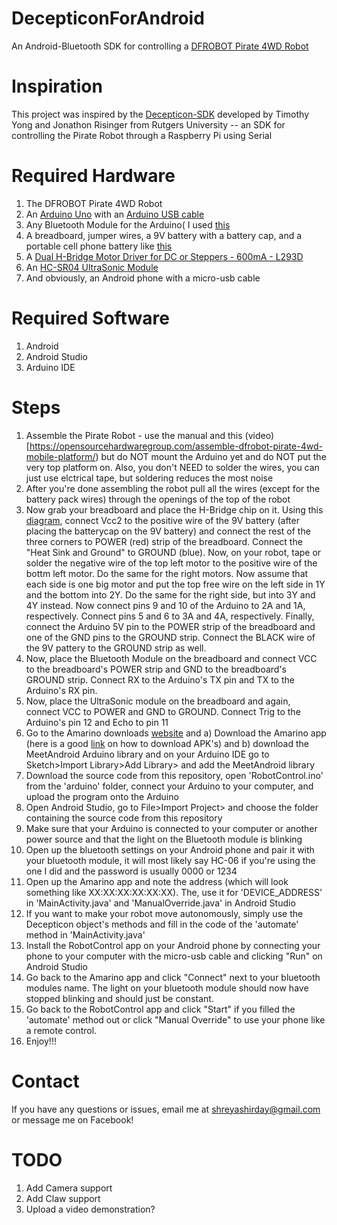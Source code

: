 DecepticonForAndroid
====================

An Android-Bluetooth SDK for controlling a [DFROBOT Pirate 4WD Robot](http://www.dfrobot.com/index.php?route=product/product&product_id=97)

Inspiration
===========

This project was inspired by the [Decepticon-SDK](https://github.com/RutgersRoboticsResearch/Decepticon-SDK) developed by Timothy Yong and Jonathon Risinger from Rutgers University -- an SDK for
controlling the Pirate Robot through a Raspberry Pi using Serial

Required Hardware
==================
1. The DFROBOT Pirate 4WD Robot
2. An [Arduino Uno](http://arduino.cc/en/Main/arduinoBoardUno) with an [Arduino USB cable](http://www.amazon.com/gp/product/B001TH7GUA/ref=oh_aui_detailpage_o04_s01?ie=UTF8&psc=1)
3. Any Bluetooth Module for the Arduino( I used [this](http://www.ebay.com/itm/1PCS-HC-06-Arduino-Wireless-Bluetooth-Transeiver-RF-Module-Serial-4Pin-Port-line-/271305987900)
4. A breadboard, jumper wires, a 9V battery with a battery cap, and a portable cell phone battery like [this](http://www.amazon.com/PNY-BD2600-2600mAh-Amp-PowerPack/dp/B00A5C4QDK)
5. A [Dual H-Bridge Motor Driver for DC or Steppers - 600mA - L293D](http://www.adafruit.com/blog/2012/05/01/new-product-dual-h-bridge-motor-driver-for-dc-or-steppers-600ma-l293d/)
6. An [HC-SR04 UltraSonic Module](http://www.amazon.com/SainSmart-HC-SR04-Ranging-Detector-Distance/dp/B004U8TOE6)
7. And obviously, an Android phone with a micro-usb cable

Required Software
=================
1. Android 
2. Android Studio
3. Arduino IDE

Steps
=====

1. Assemble the Pirate Robot - use the manual and this (video)[https://opensourcehardwaregroup.com/assemble-dfrobot-pirate-4wd-mobile-platform/)
   but do NOT mount the Arduino yet and do NOT put the very top platform on. Also, you don't NEED to solder the wires, you can just use elctrical
   tape, but soldering reduces the most noise
2. After you're done assembling the robot pull all the wires (except for the battery pack wires) through the openings of the top
   of the robot
3. Now grab your breadboard and place the H-Bridge chip on it. Using this [diagram](https://itp.nyu.edu/physcomp/wp-content/uploads/hbridge_labpinout.jpg), connect Vcc2 to the positive wire of the 9V battery (after placing the batterycap on the 9V battery) 
    and connect the rest of the three corners to POWER (red) strip of the breadboard. Connect the "Heat Sink and Ground" to GROUND (blue). Now, on your robot, tape or solder the negative wire of the top left motor to the positive wire of the bottm left
    motor. Do the same for the right motors. Now assume that each side is one big motor and put the top free wire on the left side in 1Y and the bottom into 2Y.
    Do the same for the right side, but into 3Y and 4Y instead. Now connect pins 9 and 10 of the Arduino to 2A and 1A, respectively. Connect pins 5 and 6 to 3A and 4A, respectively.
    Finally, connect the Arduino 5V pin to the POWER strip of the breadboard and one of the GND pins to the GROUND strip. Connect the BLACK wire of the 9V pattery to the GROUND strip as well.
4. Now, place the Bluetooth Module on the breadboard and connect VCC to the breadboard's POWER strip and GND to the breadboard's GROUND strip. Connect RX to the Arduino's TX pin and TX to the Arduino's RX pin.
5. Now, place the UltraSonic module on the breadboard and again, connect VCC to POWER and GND to GROUND. Connect Trig to the Arduino's pin 12 and Echo to pin 11
6. Go to the Amarino downloads [website](http://www.amarino-toolkit.net/index.php/download.html) and a) Download the Amarino app (here is a good [link](http://www.talkandroid.com/guides/beginner/install-apk-files-on-android/) on how to download APK's)
    and b) download the MeetAndroid Arduino library and on your Arduino IDE go to Sketch>Import Library>Add Library> and add the MeetAndroid library
7. Download the source code from this repository, open 'RobotControl.ino' from the 'arduino' folder, connect your Arduino to your computer, and upload the program onto the Arduino
8. Open Android Studio, go to File>Import Project> and choose the folder containing the source code from this repository
9. Make sure that your Arduino is connected to your computer or another power source and that the light on the Bluetooth module is blinking
10. Open up the bluetooth settings on your Android phone and pair it with your bluetooth module, it will most likely say HC-06 if you're using the one I did and the password is usually 0000 or 1234
11. Open up the Amarino app and note the address (which will look something like XX:XX:XX:XX:XX:XX). The, use it for 'DEVICE_ADDRESS' in 'MainActivity.java' and 'ManualOverride.java' in Android Studio
12. If you want to make your robot move autonomously, simply use the Decepticon object's methods and fill in the code of the 'automate' method in 'MainActivity.java'
13. Install the RobotControl app on your Android phone by connecting your phone to your computer with the micro-usb cable and clicking "Run" on Android Studio
14. Go back to the Amarino app and click "Connect" next to your bluetooth modules name. The light on your bluetooth module should now have stopped blinking and should just be constant.
15. Go back to the RobotControl app and click "Start" if you filled the 'automate' method out or click "Manual Override" to use your phone like a remote control.
16. Enjoy!!!

Contact
=======

If you have any questions or issues, email me at shreyashirday@gmail.com or message me on Facebook!

TODO
====
1. Add Camera support
2. Add Claw support
3. Upload a video demonstration?
    
